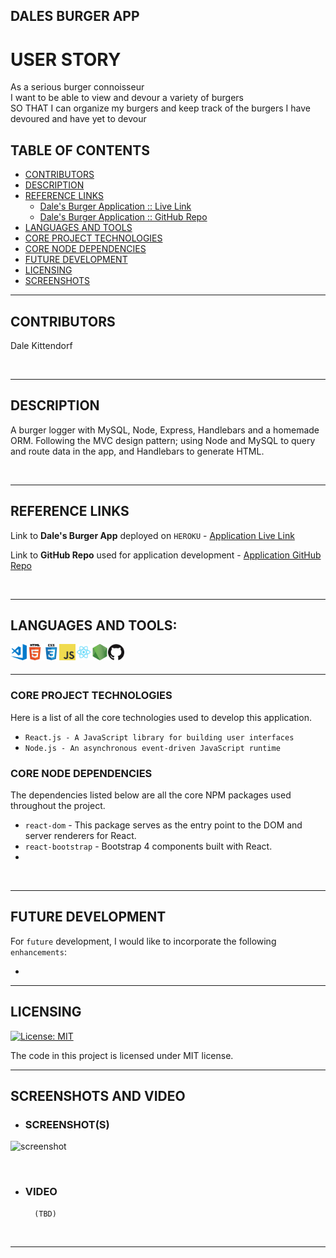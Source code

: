 ## DALES BURGER APP


# USER STORY
As a serious burger connoisseur<br>
I want to be able to view and devour a variety of burgers<br>
SO THAT I can organize my burgers and keep track of the burgers I have devoured and have yet to devour<br>
## TABLE OF CONTENTS

- [CONTRIBUTORS](#CONTRIBUTORS)
- [DESCRIPTION](#DESCRIPTION)
- [REFERENCE LINKS](#REFERENCE-LINKS)
  - [Dale's Burger  Application :: Live Link](https://safe-dusk-58943.herokuapp.com/)
  - [Dale's Burger Application :: GitHub Repo](https://github.com/drkittendorf/13-burger)
- [LANGUAGES AND TOOLS](#LANGUAGES-AND-TOOLS)
- [CORE PROJECT TECHNOLOGIES](#CORE-PROJECT-TECHNOLOGIES)
- [CORE NODE DEPENDENCIES](#CORE-NODE-DEPENDENCIES)
- [FUTURE DEVELOPMENT](#FUTURE-DEVELOPMENT)
- [LICENSING](#LICENSING)
- [SCREENSHOTS](#SCREENSHOTS-AND-VIDEO)

---
## CONTRIBUTORS
Dale Kittendorf

<br>

---

## DESCRIPTION

A burger logger with MySQL, Node, Express, Handlebars and a homemade ORM. Following the MVC design pattern; using Node and MySQL to query and route data in the app, and Handlebars to generate HTML.

<br>

---

## REFERENCE LINKS

Link to **Dale's Burger App** deployed on `HEROKU` - [Application Live Link](https://drkittendorf.github.io/productivity/)

Link to **GitHub Repo** used for application development - [Application GitHub Repo](https://github.com/drkittendorf/productivity)

<br>

---

## LANGUAGES AND TOOLS:
<img align="left" alt="Visual Studio Code" width="26px" src="https://raw.githubusercontent.com/github/explore/80688e429a7d4ef2fca1e82350fe8e3517d3494d/topics/visual-studio-code/visual-studio-code.png" />
<img align="left" alt="HTML5" width="26px" src="https://raw.githubusercontent.com/github/explore/80688e429a7d4ef2fca1e82350fe8e3517d3494d/topics/html/html.png" />
<img align="left" alt="CSS3" width="26px" src="https://raw.githubusercontent.com/github/explore/80688e429a7d4ef2fca1e82350fe8e3517d3494d/topics/css/css.png" />
<img align="left" alt="JavaScript" width="26px" src="https://raw.githubusercontent.com/github/explore/80688e429a7d4ef2fca1e82350fe8e3517d3494d/topics/javascript/javascript.png" />
<img align="left" alt="React" width="26px" src="https://raw.githubusercontent.com/github/explore/80688e429a7d4ef2fca1e82350fe8e3517d3494d/topics/react/react.png" />
<img align="left" alt="Node.js" width="26px" src="https://raw.githubusercontent.com/github/explore/80688e429a7d4ef2fca1e82350fe8e3517d3494d/topics/nodejs/nodejs.png" />
<img align="left" alt="GitHub" width="26px" src="https://raw.githubusercontent.com/github/explore/78df643247d429f6cc873026c0622819ad797942/topics/github/github.png" />

<br>
<br>

---

### CORE PROJECT TECHNOLOGIES

Here is a list of all the core technologies used to develop this application.

- `React.js - A JavaScript library for building user interfaces`
- `Node.js - An asynchronous event-driven JavaScript runtime`

### CORE NODE DEPENDENCIES

The dependencies listed below are all the core NPM packages used throughout the project.

- `react-dom` - This package serves as the entry point to the DOM and server renderers for React.
- `react-bootstrap` - Bootstrap 4 components built with React.
- 

<br>

---

## FUTURE DEVELOPMENT

For `future` development, I would like to incorporate the following `enhancements`:

-


---


## LICENSING
[![License: MIT](https://img.shields.io/badge/License-MIT-yellow.svg)](https://opensource.org/licenses/MIT)  

The code in this project is licensed under MIT license.

---

## SCREENSHOTS AND VIDEO

- ### SCREENSHOT(S)  
![screenshot](public/assets/img/screenshot.png)

<br>

- ### VIDEO
        (TBD)
<br>

---